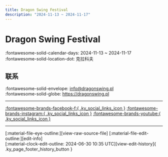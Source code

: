 ```yaml
---
title: Dragon Swing Festival
description: "2024-11-13 ~ 2024-11-17"
---
```


# Dragon Swing Festival 

:fontawesome-solid-calendar-days: 2024-11-13 ~ 2024-11-17  
:fontawesome-solid-location-dot: 克拉科夫  

## 联系

:fontawesome-solid-envelope: <info@dragonswing.pl>  
:fontawesome-solid-globe: <https://dragonswing.pl>  

---

 [:fontawesome-brands-facebook-f:{ .ky_social_links_icon }](https://www.facebook.com/dragonswing.krakow) [:fontawesome-brands-instagram:{ .ky_social_links_icon }](https://instagram.com/dragonswingfestival) [:fontawesome-brands-youtube:{ .ky_social_links_icon }](https://youtube.com/DragonSwingPL)

---

<div class="ky_page_footer" markdown>
<div class="ky_page_footer_trailing" markdown="span">
[:material-file-eye-outline:][view-raw-source-file]
[:material-file-edit-outline:][edit-info]
</div>
<div class="ky_page_footer_leading" markdown="span">
[:material-clock-edit-outline: 2024-06-30 10:35 UTC][view-edit-history]{ .ky_page_footer_history_button }
</div>
</div>

[view-raw-source-file]: https://github.com/swingdance/events/blob/main/2024/pl_PL/dragon-swing-festival-2024.json "查看原始源文件"
[edit-info]: https://github.com/swingdance/events/issues/new?assignees=&labels=update+event&projects=&template=03-update_entity.yml&title=%5B2024%2Fpl_PL%5D%20Update%20Event%3A%20Dragon%20Swing%20Festival&region=pl_PL&year=2024&id=dragon-swing-festival-2024&name=Dragon%20Swing%20Festival&org_id= "编辑信息"

[view-edit-history]: https://github.com/swingdance/events/commits/main/2024/pl_PL/dragon-swing-festival-2024.json "查看编辑历史"
